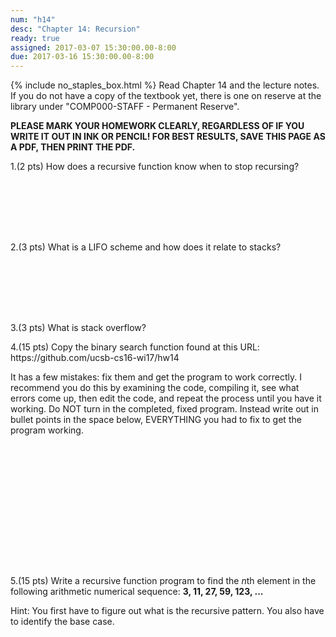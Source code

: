```yaml
---
num: "h14"
desc: "Chapter 14: Recursion"
ready: true
assigned: 2017-03-07 15:30:00.00-8:00
due: 2017-03-16 15:30:00.00-8:00
---
```

{% include no_staples_box.html %}
Read Chapter 14 and the lecture notes.    If you do not have a copy of the textbook yet, there is one on reserve at the library under "COMP000-STAFF - Permanent Reserve".

<b>PLEASE MARK YOUR HOMEWORK CLEARLY, REGARDLESS OF IF YOU WRITE IT OUT IN INK OR PENCIL! FOR BEST RESULTS, SAVE THIS PAGE AS A PDF, THEN PRINT THE PDF.</b>

1.(2 pts) How does a recursive function know when to stop recursing?
<div style="margin-bottom:8em"></div>

2.(3 pts) What is a LIFO scheme and how does it relate to stacks?
<div style="margin-bottom:8em"></div>

3.(3 pts) What is stack overflow?

<div class="pagebreak"></div>

<div markdown="1">
4.(15 pts) Copy the binary search function found at this URL:
https://github.com/ucsb-cs16-wi17/hw14

It has a few mistakes: fix them and get the program to work correctly. I recommend you do this by examining the code, compiling it, see what errors come up, then edit the code, and repeat the process until you have it working.
Do NOT turn in the completed, fixed program. Instead write out in bullet points in the space below, EVERYTHING you had to fix to get the program working.
<div style="margin-bottom:16em"></div>

5.(15 pts) Write a recursive function program to find the *n*th element in the following arithmetic numerical sequence: **3, 11, 27, 59, 123, ...**

Hint: You first have to figure out what is the recursive pattern. You also have to identify the base case. 



</div>



